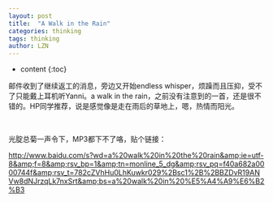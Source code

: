 ```yaml
---
layout: post
title:  "A Walk in the Rain" 
categories: thinking
tags: thinking
author: LZN
---
```


* content
{:toc}

邮件收到了继续返工的消息，旁边又开始endless whisper，烦躁而且压抑，受不了只能戴上耳机听Yanni。a walk in the rain，之前没有注意到的一首，还是很不错的。HP同学推荐，说是感觉像是走在雨后的草地上，嗯，热情而阳光。

&nbsp;

光腚总菊一声令下，MP3都下不了咯，贴个链接：

http://www.baidu.com/s?wd=a%20walk%20in%20the%20rain&amp;ie=utf-8&amp;f=8&amp;rsv_bp=1&amp;tn=monline_5_dg&amp;rsv_pq=f40a682a0000744f&amp;rsv_t=782cZVhHu0LhKuwkr029%2Bsc1%2B%2BBZDvR19ANVw8dNJrzqLk7nxSrt&amp;bs=a%20walk%20in%20%E5%A4%A9%E6%B2%B3
